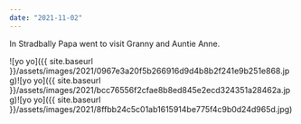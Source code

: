 ```yaml
---
date: "2021-11-02"
---
```


In Stradbally Papa went to visit Granny and Auntie Anne.

![yo yo]({{ site.baseurl }}/assets/images/2021/0967e3a20f5b266916d9d4b8b2f241e9b251e868.jpg)![yo yo]({{ site.baseurl }}/assets/images/2021/bcc76556f2cfae8b8ed845e2ecd324351a28462a.jpg)![yo yo]({{ site.baseurl }}/assets/images/2021/8ffbb24c5c01ab1615914be775f4c9b0d24d965d.jpg)
